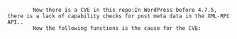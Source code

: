 
            Now there is a CVE in this repo:In WordPress before 4.7.5, there is a lack of capability checks for post meta data in the XML-RPC API..
            Now the following functions is the cause for the CVE:
            